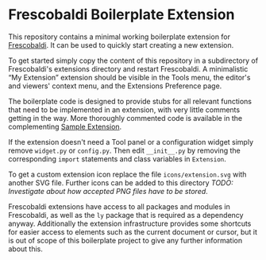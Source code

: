# Frescobaldi Boilerplate Extension

This repository contains a minimal working boilerplate extension for
[Frescobaldi](http://frescobaldi.org). It can be used to quickly start creating
a new extension.

To get started simply copy the content of this repository in a subdirectory of
Frescobaldi's extensions directory and restart Frescobaldi. A minimalistic “My
Extension” extension should be visible in the Tools menu, the editor's and
viewers' context menu, and the Extensions Preference page.

The boilerplate code is designed to provide stubs for all relevant functions
that need to be implemented in an extension, with very little comments getting
in the way. More thoroughly commented code is available in the complementing
[Sample Extension](https://github.com/frescobaldi-extensions/sample-extension).

If the extension doesn't need a Tool panel or a configuration widget simply
remove `widget.py` or `config.py`. Then edit `__init__.py` by removing the
corresponding `import` statements and class variables in `Extension`.

To get a custom extension icon replace the file `icons/extension.svg` with
another SVG file. Further icons can be added to this directory *TODO:
Investigate about how accepted PNG files have to be stored*.

Frescobaldi extensions have access to all packages and modules in Frescobaldi,
as well as the `ly` package that is required as a dependency anyway.
Additionally the extension infrastructure provides some shortcuts for easier
access to elements such as the current document or cursor, but it is out of
scope of this boilerplate project to give any further information about this.
